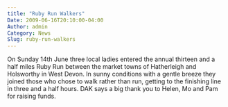 ```yaml
---
title: "Ruby Run Walkers"
Date: 2009-06-16T20:10:00-04:00
Author: admin
Category: News
Slug: ruby-run-walkers
---
```


On Sunday 14th June three local ladies entered the annual thirteen and a half miles Ruby Run between the market towns of Hatherleigh and Holsworthy in West Devon. In sunny conditions with a gentle breeze they joined those who chose to walk rather than run, getting to the finishing line in three and a half hours. DAK says a big thank you to Helen, Mo and Pam for raising funds.
